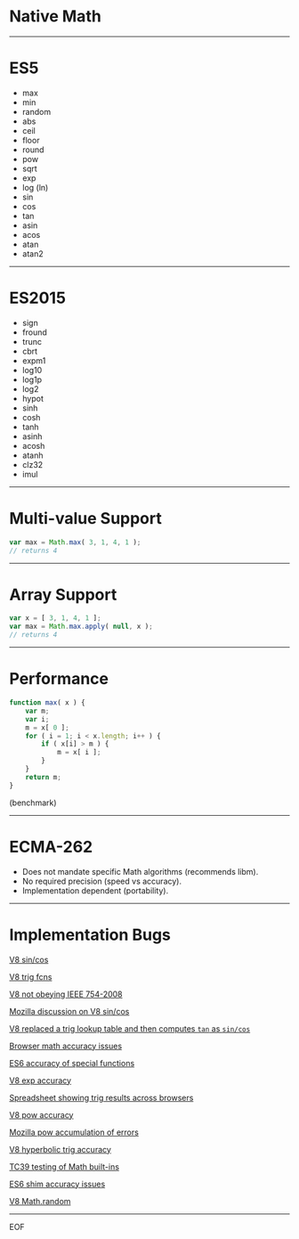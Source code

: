 # Native Math

---

# ES5

* max
* min
* random
* abs
* ceil
* floor
* round
* pow
* sqrt
* exp
* log (ln)
* sin
* cos
* tan
* asin
* acos
* atan
* atan2

---

# ES2015

* sign
* fround
* trunc
* cbrt
* expm1
* log10
* log1p
* log2
* hypot
* sinh
* cosh
* tanh
* asinh
* acosh
* atanh
* clz32
* imul

---

# Multi-value Support

``` javascript
var max = Math.max( 3, 1, 4, 1 );
// returns 4
```

---

# Array Support

``` javascript
var x = [ 3, 1, 4, 1 ];
var max = Math.max.apply( null, x );
// returns 4
```

---

# Performance

``` javascript
function max( x ) {
    var m;
    var i;
    m = x[ 0 ];
    for ( i = 1; i < x.length; i++ ) {
        if ( x[i] > m ) {
            m = x[ i ];
        }
    }
    return m;
}
```

(benchmark)

---

# ECMA-262

* Does not mandate specific Math algorithms (recommends libm).
* No required precision (speed vs accuracy).
* Implementation dependent (portability).


---

# Implementation Bugs

[V8 sin/cos](https://bugs.chromium.org/p/v8/issues/detail?id=3006)

[V8 trig fcns](https://bugs.chromium.org/p/chromium/issues/detail?id=320097)

[V8 not obeying IEEE 754-2008](https://bugs.chromium.org/p/v8/issues/detail?id=3089)

[Mozilla discussion on V8 sin/cos](https://bugzilla.mozilla.org/show_bug.cgi?id=967709#c33)

[V8 replaced a trig lookup table and then computes `tan` as `sin/cos`](https://github.com/v8/v8/commit/33b5db090258c2a2dc825659c3ad109bd02110c1)

[Browser math accuracy issues](https://github.com/kangax/compat-table/issues/392)

[ES6 accuracy of special functions](https://esdiscuss.org/topic/es6-accuracy-of-special-functions)

[V8 exp accuracy](https://bugs.chromium.org/p/v8/issues/detail?id=3468)

[Spreadsheet showing trig results across browsers](https://docs.google.com/spreadsheets/d/1t2jrptAvaQetDIYPD8GKc90Dni2dT3FuHgKKFF-eJHw/edit#gid=0)

[V8 pow accuracy](https://bugs.chromium.org/p/v8/issues/detail?id=3599)

[Mozilla pow accumulation of errors](https://bugzilla.mozilla.org/show_bug.cgi?id=618251)

[V8 hyperbolic trig accuracy](https://github.com/paulmillr/es6-shim/issues/334)

[TC39 testing of Math built-ins](https://github.com/tc39/test262/pull/269)

[ES6 shim accuracy issues](https://github.com/paulmillr/es6-shim/issues/314)

[V8 Math.random](https://medium.com/@betable/tifu-by-using-math-random-f1c308c4fd9d#.pxwdcvikc)

---

EOF


